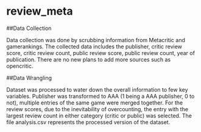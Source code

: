 # review_meta

##Data Collection

Data collection was done by scrubbing information from Metacritic and gamerankings. The collected data includes the publisher, critic review score, critic review count, public review score, public review count, year of publication. There are no new plans to add more sources such as opencritic.

##Data Wrangling

Dataset was processed to water down the overall information to few key variables. Publisher was transformed to AAA (1 being a AAA publisher, 0 to not), multiple entries of the same game were merged together. For the review scores, due to the inevitability of overcounting, the entry with the largest review count in either category (critic or public) was selected. The file analysis.csv represents the processed version of the dataset.

